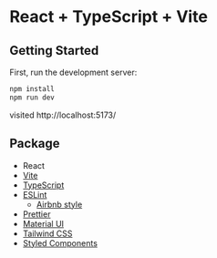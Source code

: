 # React + TypeScript + Vite

## Getting Started

First, run the development server:

```bash
npm install
npm run dev
```
visited http://localhost:5173/

## Package

- React
- [Vite](https://vitejs.dev/)
- [TypeScript](https://www.typescriptlang.org/)
- [ESLint](https://eslint.org/)
  - [Airbnb style](https://github.com/airbnb/javascript)
- [Prettier](https://prettier.io/)
- [Material UI](https://material-ui.com/)
- [Tailwind CSS](https://tailwindcss.com/)
- [Styled Components](https://styled-components.com/)

